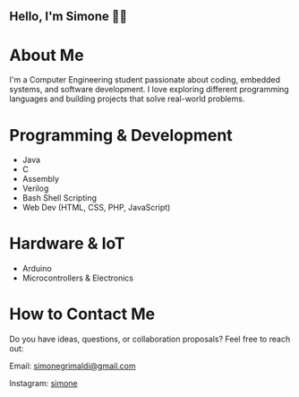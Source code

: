 ## Hello, I'm Simone 👋🏻

# About Me
I'm a Computer Engineering student passionate about coding, embedded systems, and software development. I love exploring different programming languages and building projects that solve real-world problems.

# Programming & Development
- Java 
- C
- Assembly
- Verilog
- Bash Shell Scripting
- Web Dev (HTML, CSS, PHP, JavaScript)

# Hardware & IoT
- Arduino
- Microcontrollers & Electronics

# How to Contact Me
Do you have ideas, questions, or collaboration proposals? Feel free to reach out:

Email: simonegrimaldi@gmail.com 

Instagram: [simone](https://www.instagram.com/simonegrimaaldi/)

<!--
**simonegrimaldi/simonegrimaldi** is a ✨ _special_ ✨ repository because its `README.md` (this file) appears on your GitHub profile.

Here are some ideas to get you started:

- 🔭 I’m currently working on ...
- 🌱 I’m currently learning ...
- 👯 I’m looking to collaborate on ...
- 🤔 I’m looking for help with ...
- 💬 Ask me about ...
- 📫 How to reach me: ...
- 😄 Pronouns: ...
- ⚡ Fun fact: ...
-->
